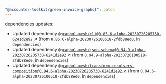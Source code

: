 ```yaml
---
"@accounter-toolkit/green-invoice-graphql": patch
---
```

dependencies updates:
  - Updated dependency [`@graphql-mesh/cli@0.85.6-alpha-20230726205730-6241d2e92` ↗︎](https://www.npmjs.com/package/@graphql-mesh/cli/v/0.85.6) (from `0.85.6-alpha-20230726100518-2fdb88ed0`, in `dependencies`)
  - Updated dependency [`@graphql-mesh/json-schema@0.94.9-alpha-20230726205730-6241d2e92` ↗︎](https://www.npmjs.com/package/@graphql-mesh/json-schema/v/0.94.9) (from `0.94.9-alpha-20230726100518-2fdb88ed0`, in `dependencies`)
  - Updated dependency [`@graphql-mesh/transform-resolvers-composition@0.94.6-alpha-20230726205730-6241d2e92` ↗︎](https://www.npmjs.com/package/@graphql-mesh/transform-resolvers-composition/v/0.94.6) (from `0.94.6-alpha-20230726100518-2fdb88ed0`, in `dependencies`)
